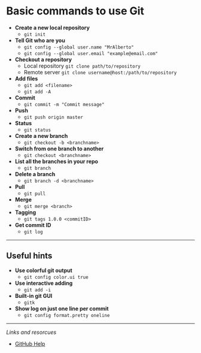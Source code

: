 # Basic commands to use Git
- **Create a new local repository**
  - `git init`
- **Tell Git who are you**
  - `git config --global user.name "MrAlberto"`
  - `git config --global user.email "example@email.com"`
- **Checkout a repository**
  - Local repository `git clone path/to/repository`
  - Remote server `git clone username@host:/path/to/repository`
- **Add files**
  - `git add <filename>`
  - `git add -A`
- **Commit**
  - `git commit -m "Commit message"`
- **Push**
  - `git push origin master`
- **Status**
  - `git status`
- **Create a new branch**
  - `git checkout -b <branchname>`
- **Switch from one branch to another** 
  - `git checkout <branchname>`
- **List all the branches in your repo**
  - `git branch`
- **Delete a branch**
  - `git branch -d <branchname>`
- **Pull** 
  - `git pull`
- **Merge**
  - `git merge <branch>`
- **Tagging**
  - `git tags 1.0.0 <commitID>`
- **Get commit ID**
  - `git log`
---
## Useful hints
- **Use colorful git output**
  - `git config color.ui true`
- **Use interactive adding**
  - `git add -i`
- **Built-in git GUI**
  - `gitk`
- **Show log on just one line per commit**
  - `git config format.pretty oneline`

---
_Links and resorcues_
* [GitHub Help](https://help.github.com/)
